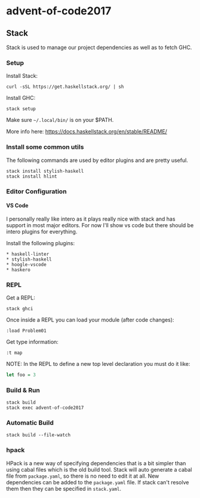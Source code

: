 # advent-of-code2017

## Stack

Stack is used to manage our project dependencies as well as to fetch GHC.

### Setup

Install Stack: 

    curl -sSL https://get.haskellstack.org/ | sh

Install GHC:

    stack setup

Make sure `~/.local/bin/` is on your $PATH.

More info here: https://docs.haskellstack.org/en/stable/README/

### Install some common utils

The following commands are used by editor plugins and are pretty useful.

    stack install stylish-haskell
    stack install hlint

### Editor Configuration

#### VS Code

I personally really like intero as it plays really nice with stack and
has support in most major editors. For now I'll show vs code but there
should be intero plugins for everything.

Install the following plugins:

    * haskell-linter
    * stylish-haskell
    * hoogle-vscode
    * haskero


### REPL

Get a REPL:

    stack ghci

Once inside a REPL you can load your module (after code changes):

    :load Problem01

Get type information:

    :t map

NOTE: In the REPL to define a new top level declaration you must do it like:

```haskell
let foo = 3
```

### Build & Run

    stack build
    stack exec advent-of-code2017

### Automatic Build

    stack build --file-watch

### hpack

HPack is a new way of specifying dependencies that is a bit simpler than
using cabal files which is the old build tool. 
Stack will auto generate a cabal file from `package.yaml`, so there is no need to edit
it at all. New dependencies can be added to the `package.yaml` file. If stack can't resolve them
then they can be specified in `stack.yaml`.
